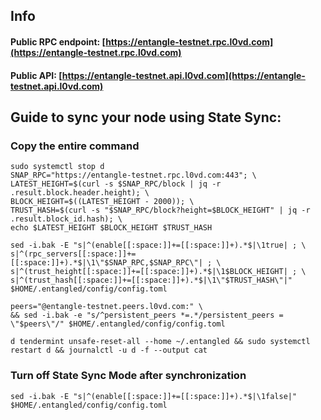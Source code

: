 ## Info
#### Public RPC endpoint: [https://entangle-testnet.rpc.l0vd.com](https://entangle-testnet.rpc.l0vd.com)
#### Public API: [https://entangle-testnet.api.l0vd.com](https://entangle-testnet.api.l0vd.com)

## Guide to sync your node using State Sync:

### Copy the entire command
```
sudo systemctl stop d
SNAP_RPC="https://entangle-testnet.rpc.l0vd.com:443"; \
LATEST_HEIGHT=$(curl -s $SNAP_RPC/block | jq -r .result.block.header.height); \
BLOCK_HEIGHT=$((LATEST_HEIGHT - 2000)); \
TRUST_HASH=$(curl -s "$SNAP_RPC/block?height=$BLOCK_HEIGHT" | jq -r .result.block_id.hash); \
echo $LATEST_HEIGHT $BLOCK_HEIGHT $TRUST_HASH

sed -i.bak -E "s|^(enable[[:space:]]+=[[:space:]]+).*$|\1true| ; \
s|^(rpc_servers[[:space:]]+=[[:space:]]+).*$|\1\"$SNAP_RPC,$SNAP_RPC\"| ; \
s|^(trust_height[[:space:]]+=[[:space:]]+).*$|\1$BLOCK_HEIGHT| ; \
s|^(trust_hash[[:space:]]+=[[:space:]]+).*$|\1\"$TRUST_HASH\"|" $HOME/.entangled/config/config.toml

peers="@entangle-testnet.peers.l0vd.com:" \
&& sed -i.bak -e "s/^persistent_peers *=.*/persistent_peers = \"$peers\"/" $HOME/.entangled/config/config.toml 

d tendermint unsafe-reset-all --home ~/.entangled && sudo systemctl restart d && journalctl -u d -f --output cat
```

### Turn off State Sync Mode after synchronization
```
sed -i.bak -E "s|^(enable[[:space:]]+=[[:space:]]+).*$|\1false|" $HOME/.entangled/config/config.toml
```
